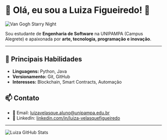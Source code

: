 # 🌌 Olá, eu sou a Luiza Figueiredo! 👋

![Van Gogh Starry Night]([https://upload.wikimedia.org/wikipedia/commons/e/ea/Van_Gogh_-_Starry_Night_-_Google_Art_Project.jpg](https://giphy.com/gifs/van-gogh-g9wbFB61YEh1u))

Sou estudante de **Engenharia de Software** na UNIPAMPA (Campus Alegrete) e apaixonada por **arte, tecnologia, programação e inovação**.  

---

## 🎨 Principais Habilidades
- **Linguagens:** Python, Java  
- **Versionamento:** Git, GitHub  
- **Interesses:** Blockchain, Smart Contracts, Automação  


## 📫 Contato
- 📧 Email: [luizavelasque.aluno@unipampa.edu.br](mailto:luizavelasque.aluno@unipampa.edu.br)  
- 🔗 LinkedIn: [linkedin.com/in/luiza-velasquefigueiredo](https://www.linkedin.com/in/luiza-velasquefigueiredo/)  

---

![Luiza GitHub Stats](https://github-readme-stats.vercel.app/api?username=LuizaVelasque&show_icons=true&theme=dark&count_private=true)
